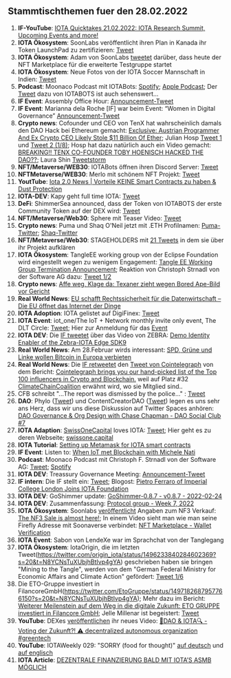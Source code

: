## Stammtischthemen fuer den 28.02.2022

1. **IF-YouTube**: [IOTA Quicktakes 21.02.2022: IOTA Research Summit, Upcoming Events and more!](https://www.youtube.com/watch?v=z-JCtsqfGfM)
2. **IOTA Ökosystem**: SoonLabs veröffentlicht ihren Plan in Kanada ihr Token LaunchPad zu zertifizieren: [Tweet](https://twitter.com/soon_labs/status/1496007167689822211?s=20&t=6w9DHWv2FCjA4TE8iGlQhw)
3. **IOTA Ökosystem**: Adam von SoonLabs [tweetet](https://twitter.com/adam_unchained/status/1495981188355350530?s=20&t=6w9DHWv2FCjA4TE8iGlQhw) darüber, dass heute der NFT Marketplace für die erweiterte Testgruppe startet
4. **IOTA Ökosystem**: Neue Fotos von der IOTA Soccer Mannschaft in Indien: [Tweet](https://twitter.com/IOTASoccerTeam/status/1495903753463304192?s=20&t=6w9DHWv2FCjA4TE8iGlQhw)
5. **Podcast**: Moonaco Podcast mit IOTABots: [Spotify](https://open.spotify.com/episode/3VabodTvoQZocdKEpF8dUU?si=e84055ad49ea412c&nd=1); [Apple Podcast](https://podcasts.apple.com/at/podcast/the-moonaco-podcast/id1605887650?i=1000551868250); Der [Tweet](https://twitter.com/iotabots/status/1496079889480523776?s=20&t=0O2LrgWzQltmQF_co8rOPg) dazu von IOTABOTS ist auch sehenswert...
6. **IF Event**: Assembly Office Hour: [Announcement-Tweet](https://twitter.com/assembly_net/status/1495775546499907586?s=20&t=zzIkvYSH_6MIbR7jTW5WlA)
7. **IF Event**: Marianna dela Roche [IF] war beim Event: “Women in Digital Governance” [Announcement-Tweet](https://twitter.com/iota/status/1495730280065376259?s=20&t=zzIkvYSH_6MIbR7jTW5WlA)
8. **Crypto news**: Cofounder und CEO von TenX hat wahrscheinlich damals den DAO Hack bei Ethereum gemacht: [Exclusive: Austrian Programmer And Ex Crypto CEO Likely Stole $11 Billion Of Ether](https://www.forbes.com/sites/laurashin/2022/02/22/exclusive-austrian-programmer-and-ex-crypto-ceo-likely-stole-11-billion-of-ether/?sh=7a3872e87f58); Julian Hosp [Tweet 1](https://twitter.com/julianhosp/status/1496086545086164993?s=20&t=zYG_cT_a0X4WX-sQyxzW5g) und [Tweet 2 (1/8)](https://twitter.com/julianhosp/status/1496112904705572865?s=20&t=zYG_cT_a0X4WX-sQyxzW5g); Hosp hat dazu natürlich auch ein Video gemacht: [BREAKING!! TENX CO-FOUNDER TOBY HOENISCH HACKED THE DAO??](https://www.youtube.com/watch?v=3zcQgc0K2cs); Laura Shin [Tweetstorm](https://twitter.com/laurashin/status/1496087239037698048?s=20&t=KswbfpZuq2BEfJiQzAbaQQ)
9. **NFT/Metaverse/WEB30**: IOTABots öffnen ihren Discord Server: [Tweet](https://twitter.com/iotabots/status/1496148192131489806?s=20&t=CwU-V0xU6eIClf4huxUUVA)
10. **NFTMetaverse/WEB30**: Merlo mit schönem NFT Projekt: [Tweet](https://twitter.com/MerloNFT/status/1389474877548158978?s=20&t=0O2LrgWzQltmQF_co8rOPg)
11. **YoutTube**: [Iota 2.0 News | Vorteile KEINE Smart Contracts zu haben & Dust Protection](https://www.youtube.com/watch?v=uxmOOvmL9PQ)
12. **IOTA-DEV**: Kapy geht full time IOTA: [Tweet](https://twitter.com/Rob_Daykin/status/1496192674981978116?s=20&t=76k9YvOb4-di-ENbh_dLCA)
13. **DeFi**: ShimmerSea announced, dass der Token von IOTABOTS der erste Community Token auf der DEX wird: [Tweet](https://twitter.com/ShimmerSeaDefi/status/1496379298961248259?s=20&t=KswbfpZuq2BEfJiQzAbaQQ)
14. **NFT/Metaverse/Web30**: Sphere mit Teaser Video: [Tweet](https://twitter.com/Sphere_Hub_io/status/1496185591792345093?s=20&t=KswbfpZuq2BEfJiQzAbaQQ)
15. **Crypto news**: Puma und Shaq O'Neil jetzt mit .ETH Profilnamen: [Puma-Twitter](https://twitter.com/PUMA); [Shaq-Twitter](https://twitter.com/SHAQ)
16. **NFT/Metaverse/Web30**: STAGEHOLDERS mit [21 Tweets](https://twitter.com/stageholders/status/1496389399738822660?s=20&t=KswbfpZuq2BEfJiQzAbaQQ) in dem sie über ihr Projekt aufklären
17. **IOTA Ökosystem**: TangleEE working group von der Eclipse Foundation wird eingestellt wegen zu wenigem Engagement: [Tangle EE Working Group Termination Announcement](https://www.eclipse.org/lists/tangle.ee-wg/msg00087.html); Reaktion von Christoph Strnadl von der Software AG dazu: [Tweet 1/2](https://twitter.com/archimate/status/1496752480750915584?s=20&t=UsGudxWHxA8xI3NArQT2Jg)
18. **Crypto news**: [Affe weg, Klage da: Texaner zieht wegen Bored Ape-Bild vor Gericht](https://t3n.de/news/affe-weg-klage-da-texaner-zieht-1453955/)
19. **Real World News**: [EU schafft Rechtssicherheit für die Datenwirtschaft – Die EU öffnet das Internet der Dinge](https://www.handelsblatt.com/politik/international/data-act-eu-schafft-rechtssicherheit-fuer-die-datenwirtschaft-die-eu-oeffnet-das-internet-der-dinge/28093682.html?utm_term=organisch&utm_campaign=standard&utm_medium=social&utm_content=ne&utm_source=Facebook&ticket=ST-55418-k2HfbSCamgJBM19eSO7w-ap4#Echobox=1645595332)
20. **IOTA Adoption**: IOTA gelistet auf DigiFinex: [Tweet](https://twitter.com/DigiFinex/status/1496452929070706691?s=20&t=KswbfpZuq2BEfJiQzAbaQQ)
21. **IOTA Event**: iot_one/The IoT + Network monthly invite only event, The DLT Circle: [Tweet](https://twitter.com/HolgerKoether/status/1496483630356606978?s=20&t=QZtsBENvsxECV0OgyfvztQ); Hier zur Anmeldung für das [Event](https://www.eventbrite.de/e/monthly-dlt-circle-a-round-table-talk-adressing-dlt-in-industrial-iot-tickets-265886131577)
22. **IOTA DEV**: Die [IF tweetet](https://twitter.com/iota/status/1496515735769677825?s=20&t=xo-6ezeaPwPJYy2mrpbREA) über das Video von ZEBRA: [Demo Identity Enabler of the Zebra-IOTA Edge SDK9](https://www.youtube.com/watch?v=UdYrlMgdy5g)
23. **Real World News**: Am 28.Februar wirds interessant: [SPD, Grüne und Linke wollen Bitcoin in Europa verbieten](https://www.btc-echo.de/news/bitcoin-spd-gruene-und-linke-fordern-verbot-in-der-eu-135678/)
24. **Real World News**: Die [IF retweetet](https://twitter.com/iota/status/1496494846718193666?s=20&t=AhCT5S-TsIoEIrhrM2GyCQ) den [Tweet von Cointelegraph](https://twitter.com/Cointelegraph/status/1496190660579414016?s=20&t=AhCT5S-TsIoEIrhrM2GyCQ) von dem Bericht: [Cointelegraph brings you our hand-picked list of the Top 100 influencers in Crypto and Blockchain.](https://cointelegraph.com/top-people-in-crypto-and-blockchain-2022) weil auf Platz #32 [ClimateChainCoalition](https://twitter.com/ClimateChain) erwähnt wird, wo sie Mitglied sind..
25. CFB schreibt "...The report was dismissed by the police..." : [Tweet](https://twitter.com/c___f___b/status/1496528274440298500?s=20&t=AhCT5S-TsIoEIrhrM2GyCQ)
26. **DAO**: Phylo ([Tweet](https://twitter.com/PhyloIota/status/1496285433353084929?s=20&t=AhCT5S-TsIoEIrhrM2GyCQ)) und ContentCreatorDAO ([Tweet](https://twitter.com/IOTAcontentDAO/status/1496321193066262531?s=20&t=AhCT5S-TsIoEIrhrM2GyCQ)) legen es uns sehr ans Herz, dass wir uns diese Diskussion auf Twitter Spaces anhören: [DAO Governance & Org Design with Chase Chapman - DAO Social Club #7](https://twitter.com/DAOsocialclub/status/1496281411107672067?s=20&t=AhCT5S-TsIoEIrhrM2GyCQ)
27. **IOTA Adaption**: [SwissOneCapital](https://twitter.com/Swissonecapital) loves IOTA: [Tweet](https://twitter.com/Swissonecapital/status/1496175562028724238?s=20&t=AhCT5S-TsIoEIrhrM2GyCQ); Hier geht es zu deren Webseite; [swissone.capital](https://swissone.capital/)
28. **IOTA Tutorial**: [Setting up Metamask for IOTA smart contracts](https://iotaguide.notion.site/Setting-up-Metamask-for-IOTA-smart-contracts-fa52b6d49f3446e5947f8f37606c82cc)
29. **IF Event**: Listen to: [When IoT met Blockchain with Michele Nati](https://www.it-labs.com/when-iot-met-blockchain-with-michele-nati/)
30. **Podcast**: Moonaco Podcast mit Christoph F. Strnadl von der Software AG: [Tweet](https://twitter.com/MoonacoPodcast/status/1496804801853669380?s=20&t=Rcwyd7V1CYZCEOdOFpwGeA); [Spotify](https://open.spotify.com/episode/5T6saN4uJgIxJVbmSR97wt?si=b9bc61267bc84847&nd=1)
31. **IOTA DEV**: Treassury Governance Meeting: [Announcement-Tweet](https://twitter.com/PhyloIota/status/1496769669713199104?t=5X_l756jPeoty8v6hWEKtA&s=19) 
32. **IF intern**: Die IF stellt ein: [Tweet](https://twitter.com/iota/status/1496848181572911110?s=20&t=KLSBCsq8SS7vFY4YRLST_A); Blogost: [Pietro Ferraro of Imperial College London Joins IOTA Foundation](https://blog.iota.org/pietro-ferraro-joins-iota-foundation/)
33. **IOTA DEV**: GoShimmer update: [GoShimmer-0.8.7 - v0.8.7 - 2022-02-24](https://github.com/iotaledger/goshimmer/releases/tag/v0.8.7)
34. **IOTA DEV**: Zusammenfassung: [Protocol group - Week 7, 2022](https://github.com/iotaledger/research-updates/discussions/11)
35. **IOTA Ökosystem**: Soonlabs [veröffentlicht](https://twitter.com/soon_labs/status/1497075994590515203?s=20&t=N8YCNsTuXUbjhBtIvp4gYA) Angaben zum NF3 Verkauf: [The NF3 Sale is almost here!](https://soonlabs.medium.com/the-nf3-sale-is-almost-here-71c2c610c2ae); In einem Video sieht man wie man seine Firefly Adresse mit Soonaverse verbindet: [NFT Marketplace - Wallet Verification](https://soonlabs.medium.com/the-nf3-sale-is-almost-here-71c2c610c2ae)
36. **IOTA Event**: Sabon von LendeXe war im Sprachchat von der Tanglegang
37. **IOTA Ökosystem**: IotaOrigin, die im letzten Tweet(https://twitter.com/origin_iota/status/1496233840284602369?s=20&t=N8YCNsTuXUbjhBtIvp4gYA) geschrieben haben sie bringen "Mining to the Tangle", werden von dem "German Federal Ministry for Economic Affairs and Climate Action" gefördert: [Tweet 1/6](https://twitter.com/origin_iota/status/1497209486049693703?s=20&t=N8YCNsTuXUbjhBtIvp4gYA)
38. Die ETO-Gruppe investiert in FilancoreGmbH(https://twitter.com/EtoGruppe/status/1497182687957766150?s=20&t=N8YCNsTuXUbjhBtIvp4gYA); Mehr dazu im Bericht: [Weiterer Meilenstein auf dem Weg in die digitale Zukunft: ETO GRUPPE investiert in Filancore GmbH](https://www.etogruppe.com/news/aktuelles-von-eto/weiterer-meilenstein-auf-dem-weg-in-die-digitale-zukunft-eto-gruppe-investiert-in-filancore-gmbh.html); Jelle Millenar ist begeistert: [Tweet](https://twitter.com/JelleFm/status/1497188457415946243?s=20&t=N8YCNsTuXUbjhBtIvp4gYA)
39. **YouTube**: DEXes [veröffentlichen](https://twitter.com/_DEXES_/status/1497148996166561808?s=20&t=N8YCNsTuXUbjhBtIvp4gYA) ihr neues Video: [🔎DAO & IOTA🔍 - Voting der Zukunft?! ⚠️ decentralized autonomous organization #greentech](https://www.youtube.com/watch?v=U8-TecEhfys)
40. **YouTube**: IOTAWeekly 029: "SORRY (food for thought)" [auf deutsch](https://www.youtube.com/watch?v=dCFY97GaC-0) und [auf englisch](https://www.youtube.com/watch?v=yjUbAIpZtA8)
41. **IOTA Article**: [DEZENTRALE FINANZIERUNG BALD MIT IOTA’S ASMB MÖGLICH](https://krypto-guru.de/news/defi-iota-asmb/)
